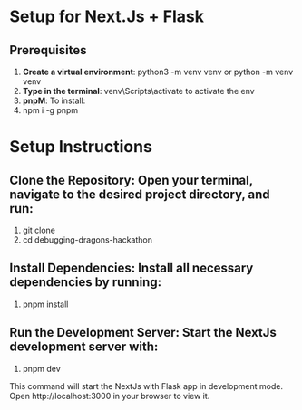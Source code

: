 # Setup for Next.Js + Flask

## Prerequisites

1. **Create a virtual environment**: python3 -m venv venv or python -m venv venv
2. **Type in the terminal**: venv\Scripts\activate to activate the env
3. **pnpM**: To install: 
4. npm i -g pnpm

# Setup Instructions

## Clone the Repository: Open your terminal, navigate to the desired project directory, and run:

1. git clone <your-repo-url>
2. cd debugging-dragons-hackathon

## Install Dependencies: Install all necessary dependencies by running:

1. pnpm install

## Run the Development Server: Start the NextJs development server with:

1. pnpm dev

This command will start the NextJs with Flask app in development mode. Open http://localhost:3000 in your browser to view it.

